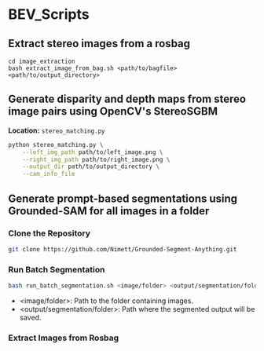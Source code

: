 # BEV_Scripts

## Extract stereo images from a rosbag
```
cd image_extraction
bash extract_image_from_bag.sh <path/to/bagfile> <path/to/output_directory>
```

## Generate disparity and depth maps from stereo image pairs using OpenCV's StereoSGBM

**Location:** `stereo_matching.py`
```bash
python stereo_matching.py \
    --left_img_path path/to/left_image.png \
    --right_img_path path/to/right_image.png \
    --output_dir path/to/output_directory \
    --cam_info_file
```

## Generate prompt-based segmentations using Grounded-SAM for all images in a folder

### Clone the Repository 
```bash
git clone https://github.com/Nimett/Grounded-Segment-Anything.git
```

### Run Batch Segmentation
```bash
bash run_batch_segmentation.sh <image/folder> <output/segmentation/folder>
```

- <image/folder>: Path to the folder containing images.
- <output/segmentation/folder>: Path where the segmented output will be saved.

### Extract Images from Rosbag